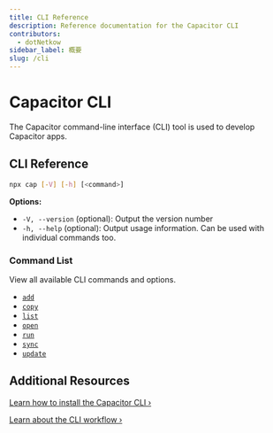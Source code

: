 ```yaml
---
title: CLI Reference
description: Reference documentation for the Capacitor CLI
contributors:
  - dotNetkow
sidebar_label: 概要
slug: /cli
---
```


# Capacitor CLI

The Capacitor command-line interface (CLI) tool is used to develop Capacitor apps.

## CLI Reference

```bash
npx cap [-V] [-h] [<command>]
```

<strong>Options:</strong>

- `-V, --version` (optional): Output the version number
- `-h, --help` (optional): Output usage information. Can be used with individual commands too.

### Command List

View all available CLI commands and options.

- [`add`](/docs/cli/commands/add)
- [`copy`](/docs/cli/commands/copy)
- [`list`](/docs/cli/commands/list)
- [`open`](/docs/cli/commands/open)
- [`run`](/docs/cli/commands/run)
- [`sync`](/docs/cli/commands/sync)
- [`update`](/docs/cli/commands/update)

## Additional Resources

[Learn how to install the Capacitor CLI &#8250;](/docs/getting-started)

[Learn about the CLI workflow &#8250;](/docs/basics/workflow)

